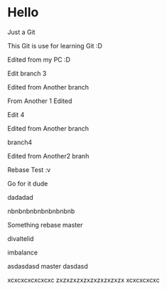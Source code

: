 # Hello
Just a Git

This Git is use for learning Git :D

Edited from my PC :D

Edit branch 3

Edited from Another branch 

From Another 1 Edited 

Edit 4

Edited from Another branch 

branch4

Edited from Another2 branh


Rebase Test :v

Go for it dude


dadadad

nbnbnbnbnbnbnbnbnb

Something rebase
master

divaltelid 

imbalance

asdasdasd
master
dasdasd

xcxcxcxcxcxcxc
zxzxzxzxzxzxzxzxzxzx
xcxcxcxcxc
